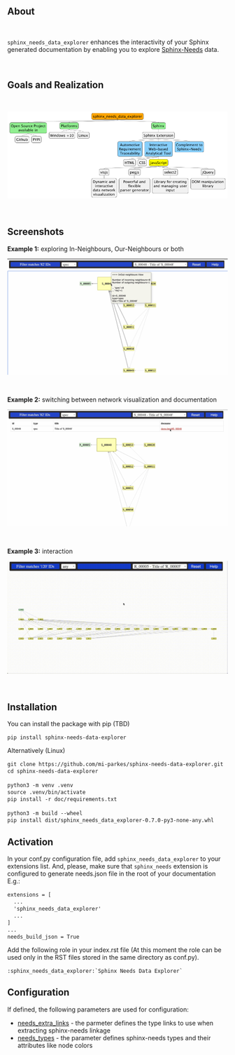 
## About

<br>

`sphinx_needs_data_explorer` enhances the interactivity of your Sphinx <br> generated documentation by enabling you to explore [Sphinx-Needs](https://github.com/useblocks/sphinx-needs) data.

<br>

## Goals and Realization

<br>

![](doc/source/_static/images/sphinx_needs_data_explorer.png)

<br>

## Screenshots

**Example 1:** exploring In-Neighbours, Our-Neighbours or both

![](doc/source/_static/images/sh2.jpg)

<br>

**Example 2:** switching between network visualization and documentation

![](doc/source/_static/images/sh3.jpg)

<br>

**Example 3:** interaction

![](doc/source/_static/sphinx-needs-data-explorer.gif)

<br>

## Installation

You can install the package with pip (TBD)

    pip install sphinx-needs-data-explorer

Alternatively (Linux)

    git clone https://github.com/mi-parkes/sphinx-needs-data-explorer.git
    cd sphinx-needs-data-explorer
    
    python3 -m venv .venv
    source .venv/bin/activate
    pip install -r doc/requirements.txt
    
    python3 -m build --wheel
    pip install dist/sphinx_needs_data_explorer-0.7.0-py3-none-any.whl

## Activation

In your conf.py configuration file, add `sphinx_needs_data_explorer` to your extensions list. And, please, make sure that `sphinx_needs` extension is configured to generate needs.json file in the root of your documentation E.g.:

    extensions = [
      ...
      'sphinx_needs_data_explorer'
      ...
    ]
    ...
    needs_build_json = True


Add the following role in your index.rst file (At this moment the role can be used only in the RST files stored in the same directory as conf.py).

    :sphinx_needs_data_explorer:`Sphinx Needs Data Explorer`

## Configuration

If defined, the following parameters are used for configuration:

* [needs_extra_links](https://sphinx-needs.readthedocs.io/en/latest/configuration.html#needs-extra-links) - the parmeter defines the type links to use when extracting sphinx-needs linkage
* [needs_types](https://sphinx-needs.readthedocs.io/en/latest/configuration.html#needs-types) - the parameter defines sphinx-needs types and their attributes like node colors

